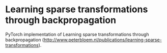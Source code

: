 # Learning sparse transformations through backpropagation

PyTorch implementation of Learning sparse transformations through backpropagation (http://www.peterbloem.nl/publications/learning-sparse-transformations).
